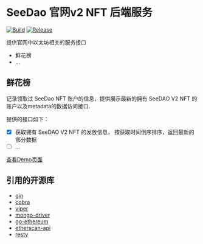 # SeeDao 官网v2 NFT 后端服务

[![Build](https://github.com/SeeDAO-OpenSource/sgn-server/actions/workflows/build.yml/badge.svg?branch=main&event=status)](https://github.com/SeeDAO-OpenSource/sgn-server/actions/workflows/build.yml) [![Release](https://github.com/SeeDAO-OpenSource/sgn-server/actions/workflows/release.yml/badge.svg?branch=main&event=release)](https://github.com/SeeDAO-OpenSource/sgn-server/actions/workflows/release.yml)


提供官网中以太坊相关的服务接口

- 鲜花榜
- ...


## 鲜花榜

记录领取过 SeeDao NFT 账户的信息，提供展示最新的拥有 SeeDAO V2 NFT 的账户以及metadata的数据访问接口.

提供的接口如下：

- [x] 获取拥有 SeeDAO V2 NFT 的发放信息， 按获取时间倒序排序，返回最新的部分数据
- [ ] ...

[查看Demo页面](http://124.221.160.98:5000/app/demo)

## 引用的开源库

- [gin](https://github.com/gin-gonic/gin)
- [cobra](https://github.com/spf13/cobra)
- [viper](https://github.com/spf13/viper)
- [mongo-driver](https://github.com/mongodb/mongo-go-driver)
- [go-ethereum](https://github.com/ethereum/go-ethereum)
- [etherscan-api](https://github.com/nanmu42/etherscan-api)
- [resty](https://github.com/go-resty/resty)
